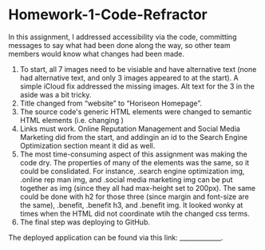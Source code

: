 # Homework-1-Code-Refractor

<!-- Description -->
In this assignment, I addressed accessibility via the code, committing messages to say what had been done along the way, so other team members would know what changes had been made.
1. To start, all 7 images need to be visiable and have alternative text (none had alternative text, and only 3 images appeared to at the start). A simple iCloud fix addressed the missing images. Alt text for the 3 in the aside was a bit tricky.
2. Title changed from “website” to “Horiseon Homepage”.
3. The source code's generic HTML elements were changed to semantic HTML elements (i.e. changing )
4. Links must work. Online Reputation Management and Social Media Marketing did from the start, and addingin an id to the Search Engine Optimization section meant it did as well.
5. The most time-consuming aspect of this assignment was making the code dry. The properties of many of the elements was the same, so it could be conslidated. For instance, .search engine optimization img, .online rep man img, and .social media marketing img can be put together as img (since they all had max-height set to 200px). The same could be done with h2 for those three (since margin and font-size are the same), .benefit, .benefit h3, and .benefit img.  It looked wonky at times when the HTML did not coordinate wtih the changed css terms.
6. The final step was deploying to GitHub. 


<!-- Screenshot -->


<!-- Code -->
The deployed application can be found via this link: _____________.